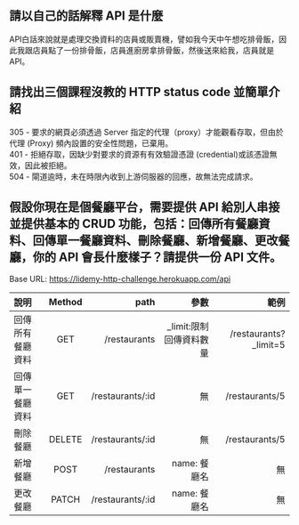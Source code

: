 ## 請以自己的話解釋 API 是什麼
API白話來說就是處理交換資料的店員或販賣機，譬如我今天中午想吃排骨飯，因此我跟店員點了一份排骨飯，店員進廚房拿排骨飯，然後送來給我，店員就是API。


## 請找出三個課程沒教的 HTTP status code 並簡單介紹
305 - 要求的網頁必須透過 Server 指定的代理（proxy）才能觀看存取，但由於代理 (Proxy) 頻內設置的安全性問題，已棄用。  
401 - 拒絕存取，因缺少對要求的資源有有效驗證憑證 (credential)或該憑證無效，因此被拒絕。  
504 - 閘道逾時，未在時限內收到上游伺服器的回應，故無法完成請求。  



## 假設你現在是個餐廳平台，需要提供 API 給別人串接並提供基本的 CRUD 功能，包括：回傳所有餐廳資料、回傳單一餐廳資料、刪除餐廳、新增餐廳、更改餐廳，你的 API 會長什麼樣子？請提供一份 API 文件。

Base URL: https://lidemy-http-challenge.herokuapp.com/api  

| 說明  | Method | path | 參數 | 範例 |
|:------------- |:---------------:| -------------:| -------------:| --------------:|
| 回傳所有餐廳資料      | GET | /restaurants | _limit:限制回傳資料數量 | /restaurants?_limit=5 |
| 回傳單一餐廳資料     | GET  | /restaurants/:id | 無 | /restaurants/5 |
| 刪除餐廳 | DELETE  | /restaurants/:id | 無 | /restaurants/5 |
| 新增餐廳 | POST | /restaurants | name: 餐廳名 | 無 |
| 更改餐廳 | PATCH | /restaurants/:id | name: 餐廳名 | 無 |














